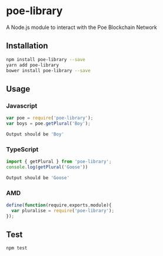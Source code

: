 # poe-library
A Node.js module to interact with the Poe Blockchain Network
## Installation
```sh
npm install poe-library --save
yarn add poe-library
bower install poe-library --save
```
## Usage
### Javascript
```javascript
var poe = require('poe-library');
var boys = poe.getPlural('Boy');
```
```sh
Output should be 'Boy'
```
### TypeScript
```typescript
import { getPlural } from 'poe-library';
console.log(getPlural('Goose'))
```
```sh
Output should be 'Goose'
```
### AMD
```javascript
define(function(require,exports,module){
  var pluralise = require('poe-library');
});
```
## Test
```sh
npm test
```
